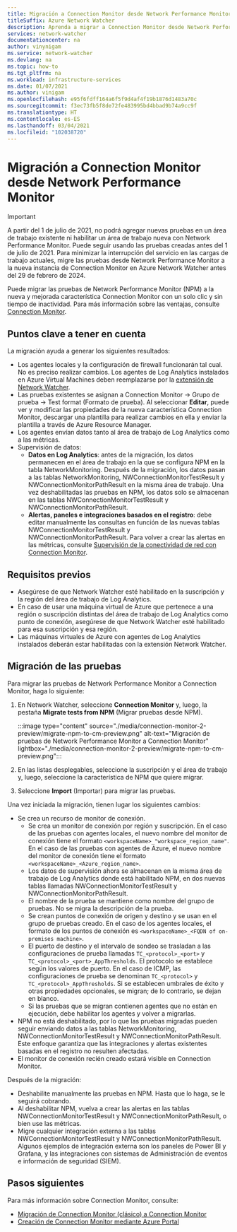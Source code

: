```yaml
---
title: Migración a Connection Monitor desde Network Performance Monitor
titleSuffix: Azure Network Watcher
description: Aprenda a migrar a Connection Monitor desde Network Performance Monitor.
services: network-watcher
documentationcenter: na
author: vinynigam
ms.service: network-watcher
ms.devlang: na
ms.topic: how-to
ms.tgt_pltfrm: na
ms.workload: infrastructure-services
ms.date: 01/07/2021
ms.author: vinigam
ms.openlocfilehash: e95f6fdff164a6f5f9d4af4f19b1876d1483a70c
ms.sourcegitcommit: f3ec73fb5f8de72fe483995bd4bbad9b74a9cc9f
ms.translationtype: HT
ms.contentlocale: es-ES
ms.lasthandoff: 03/04/2021
ms.locfileid: "102038720"
---
```

# <a name="migrate-to-connection-monitor-from-network-performance-monitor"></a>Migración a Connection Monitor desde Network Performance Monitor

> [!IMPORTANT]
> A partir del 1 de julio de 2021, no podrá agregar nuevas pruebas en un área de trabajo existente ni habilitar un área de trabajo nueva con Network Performance Monitor. Puede seguir usando las pruebas creadas antes del 1 de julio de 2021. Para minimizar la interrupción del servicio en las cargas de trabajo actuales, migre las pruebas desde Network Performance Monitor a la nueva instancia de Connection Monitor en Azure Network Watcher antes del 29 de febrero de 2024.

Puede migrar las pruebas de Network Performance Monitor (NPM) a la nueva y mejorada característica Connection Monitor con un solo clic y sin tiempo de inactividad. Para más información sobre las ventajas, consulte [Connection Monitor](./connection-monitor-overview.md).


## <a name="key-points-to-note"></a>Puntos clave a tener en cuenta

La migración ayuda a generar los siguientes resultados:

* Los agentes locales y la configuración de firewall funcionarán tal cual. No es preciso realizar cambios. Los agentes de Log Analytics instalados en Azure Virtual Machines deben reemplazarse por la [extensión de Network Watcher](https://docs.microsoft.com/azure/virtual-machines/extensions/network-watcher-windows).
* Las pruebas existentes se asignan a Connection Monitor -> Grupo de prueba -> Test format (Formato de prueba). Al seleccionar **Editar**, puede ver y modificar las propiedades de la nueva característica Connection Monitor, descargar una plantilla para realizar cambios en ella y enviar la plantilla a través de Azure Resource Manager.
* Los agentes envían datos tanto al área de trabajo de Log Analytics como a las métricas.
* Supervisión de datos:
   * **Datos en Log Analytics**: antes de la migración, los datos permanecen en el área de trabajo en la que se configura NPM en la tabla NetworkMonitoring. Después de la migración, los datos pasan a las tablas NetworkMonitoring, NWConnectionMonitorTestResult y NWConnectionMonitorPathResult en la misma área de trabajo. Una vez deshabilitadas las pruebas en NPM, los datos solo se almacenan en las tablas NWConnectionMonitorTestResult y NWConnectionMonitorPathResult.
   * **Alertas, paneles e integraciones basados en el registro**: debe editar manualmente las consultas en función de las nuevas tablas NWConnectionMonitorTestResult y NWConnectionMonitorPathResult. Para volver a crear las alertas en las métricas, consulte [Supervisión de la conectividad de red con Connection Monitor](./connection-monitor-overview.md#metrics-in-azure-monitor).
    
## <a name="prerequisites"></a>Requisitos previos

* Asegúrese de que Network Watcher esté habilitado en la suscripción y la región del área de trabajo de Log Analytics. 
* En caso de usar una máquina virtual de Azure que pertenece a una región o suscripción distintas del área de trabajo de Log Analytics como punto de conexión, asegúrese de que Network Watcher esté habilitado para esa suscripción y esa región.   
* Las máquinas virtuales de Azure con agentes de Log Analytics instalados deberán estar habilitadas con la extensión Network Watcher.

## <a name="migrate-the-tests"></a>Migración de las pruebas

Para migrar las pruebas de Network Performance Monitor a Connection Monitor, haga lo siguiente:

1. En Network Watcher, seleccione **Connection Monitor** y, luego, la pestaña **Migrate tests from NPM** (Migrar pruebas desde NPM). 

    :::image type="content" source="./media/connection-monitor-2-preview/migrate-npm-to-cm-preview.png" alt-text="Migración de pruebas de Network Performance Monitor a Connection Monitor" lightbox="./media/connection-monitor-2-preview/migrate-npm-to-cm-preview.png":::
    
1. En las listas desplegables, seleccione la suscripción y el área de trabajo y, luego, seleccione la característica de NPM que quiere migrar. 
1. Seleccione **Import** (Importar) para migrar las pruebas.

Una vez iniciada la migración, tienen lugar los siguientes cambios: 
* Se crea un recurso de monitor de conexión.
   * Se crea un monitor de conexión por región y suscripción. En el caso de las pruebas con agentes locales, el nuevo nombre del monitor de conexión tiene el formato `<workspaceName>_"workspace_region_name"`. En el caso de las pruebas con agentes de Azure, el nuevo nombre del monitor de conexión tiene el formato `<workspaceName>_<Azure_region_name>`.
   * Los datos de supervisión ahora se almacenan en la misma área de trabajo de Log Analytics donde está habilitado NPM, en dos nuevas tablas llamadas NWConnectionMonitorTestResult y NWConnectionMonitorPathResult. 
   * El nombre de la prueba se mantiene como nombre del grupo de pruebas. No se migra la descripción de la prueba.
   * Se crean puntos de conexión de origen y destino y se usan en el grupo de pruebas creado. En el caso de los agentes locales, el formato de los puntos de conexión es `<workspaceName>_<FQDN of on-premises machine>`.
   * El puerto de destino y el intervalo de sondeo se trasladan a las configuraciones de prueba llamadas `TC_<protocol>_<port>` y `TC_<protocol>_<port>_AppThresholds`. El protocolo se establece según los valores de puerto. En el caso de ICMP, las configuraciones de prueba se denominan `TC_<protocol>` y `TC_<protocol>_AppThresholds`. Si se establecen umbrales de éxito y otras propiedades opcionales, se migran; de lo contrario, se dejan en blanco.
   * Si las pruebas que se migran contienen agentes que no están en ejecución, debe habilitar los agentes y volver a migrarlas.
* NPM no está deshabilitado, por lo que las pruebas migradas pueden seguir enviando datos a las tablas NetworkMonitoring, NWConnectionMonitorTestResult y NWConnectionMonitorPathResult. Este enfoque garantiza que las integraciones y alertas existentes basadas en el registro no resulten afectadas.
* El monitor de conexión recién creado estará visible en Connection Monitor.

Después de la migración:
* Deshabilite manualmente las pruebas en NPM. Hasta que lo haga, se le seguirá cobrando. 
* Al deshabilitar NPM, vuelva a crear las alertas en las tablas NWConnectionMonitorTestResult y NWConnectionMonitorPathResult, o bien use las métricas. 
* Migre cualquier integración externa a las tablas NWConnectionMonitorTestResult y NWConnectionMonitorPathResult. Algunos ejemplos de integración externa son los paneles de Power BI y Grafana, y las integraciones con sistemas de Administración de eventos e información de seguridad (SIEM).


## <a name="next-steps"></a>Pasos siguientes

Para más información sobre Connection Monitor, consulte:
* [Migración de Connection Monitor (clásico) a Connection Monitor](./migrate-to-connection-monitor-from-connection-monitor-classic.md)
* [Creación de Connection Monitor mediante Azure Portal](./connection-monitor-create-using-portal.md)
